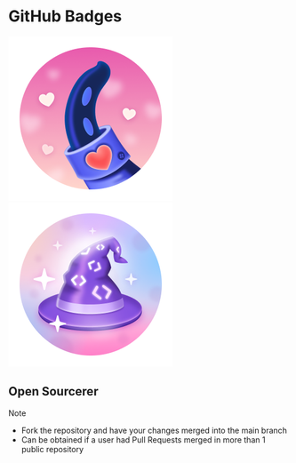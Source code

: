 # GitHub Badges

![Heart On Your Sleeve](images/heart-on-your-sleeve.png)
![Open Sourcerer](images/open-sourcerer.png)

## Open Sourcerer

> [!NOTE]
>
> - Fork the repository and have your changes merged into the main branch
> - Can be obtained if a user had Pull Requests merged in more than 1 public repository
